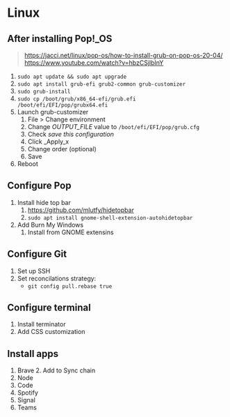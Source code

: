 # Linux 

## After installing Pop!_OS

> https://jacci.net/linux/pop-os/how-to-install-grub-on-pop-os-20-04/
> https://www.youtube.com/watch?v=hbzCSjlbInY

1. `sudo apt update && sudo apt upgrade` 
2. `sudo apt install grub-efi grub2-common grub-customizer`
3. `sudo grub-install`
4. `sudo cp /boot/grub/x86_64-efi/grub.efi /boot/efi/EFI/pop/grubx64.efi` 
5. Launch grub-customizer
    1. File > Change environment
    2. Change _OUTPUT_FILE_ value to `/boot/efi/EFI/pop/grub.cfg`
    3. Check _save this configuration_
    4. Click _Apply_x
    3. Change order (optional)
    4. Save
6. Reboot

## Configure Pop
1. Install hide top bar
    1. https://github.com/mlutfy/hidetopbar
    2. `sudo apt install gnome-shell-extension-autohidetopbar`
2. Add Burn My Windows 
    1. Install from GNOME extensins    

## Configure Git
1. Set up SSH
2. Set reconcilations strategy:
    - `git config pull.rebase true`

## Configure terminal
1. Install terminator
2. Add CSS customization

## Install apps
1. Brave
    2. Add to Sync chain
2. Node
3. Code
4. Spotify
5. Signal
6. Teams
